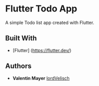 # Flutter Todo App

A simple Todo list app created with Flutter.

## Built With

* [Flutter] (https://flutter.dev/)


## Authors

* **Valentin Mayer**  [lordVelisch](https://github.com/lordVelisch)

